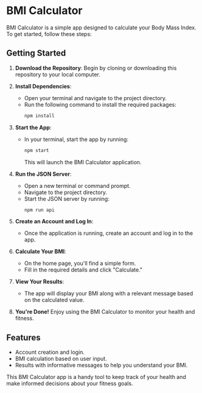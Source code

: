 # BMI Calculator

BMI Calculator is a simple app designed to calculate your Body Mass Index. To get started, follow these steps:

## Getting Started

1. **Download the Repository**: Begin by cloning or downloading this repository to your local computer.

2. **Install Dependencies**:

    - Open your terminal and navigate to the project directory.
    - Run the following command to install the required packages:
        ```bash
        npm install
        ```

3. **Start the App**:

    - In your terminal, start the app by running:
        ```bash
        npm start
        ```
        This will launch the BMI Calculator application.

4. **Run the JSON Server**:

    - Open a new terminal or command prompt.
    - Navigate to the project directory.
    - Start the JSON server by running:
        ```bash
        npm run api
        ```

5. **Create an Account and Log In**:

    - Once the application is running, create an account and log in to the app.

6. **Calculate Your BMI**:

    - On the home page, you'll find a simple form.
    - Fill in the required details and click "Calculate."

7. **View Your Results**:

    - The app will display your BMI along with a relevant message based on the calculated value.

8. **You're Done!** Enjoy using the BMI Calculator to monitor your health and fitness.

## Features

-   Account creation and login.
-   BMI calculation based on user input.
-   Results with informative messages to help you understand your BMI.

This BMI Calculator app is a handy tool to keep track of your health and make informed decisions about your fitness goals.
